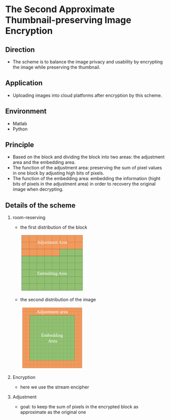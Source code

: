 # The Second Approximate Thumbnail-preserving Image Encryption
## Direction
- The scheme is to balance the image privacy and usability by encrypting the image while preserving the thumbnail.
## Application 
- Uploading images into cloud platforms after encryption by this scheme.
## Environment
- Matlab
- Python
## Principle
- Based on the block and dividing the block into two areas: the adjustment area and the embedding area.
- The function of the adjustment area: preserving the sum of pixel values in one block by adjusting high bits of pixels.
- The function of the embedding area: embedding the information (hight bits of pixels in the adjustment area) in order to recovery the original image when decrypting.
## Details of the scheme
1. room-reserving

   - the first distribution of the block

     ![distribution](distribution.png)
     
   - the second distribution of the image

     ![distribution2](distribution2.png)

2. Encryption
   - here we use the stream encipher
3. Adjustment 
   - goal: to keep the sum of pixels in the encrypted block as approximate as the original one  

